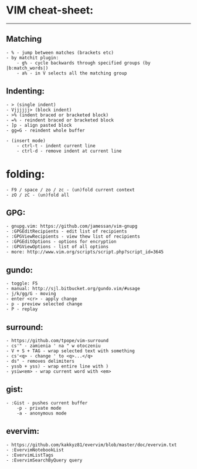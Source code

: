 # VIM cheat-sheet: #
***
## Matching
    - % - jump between matches (brackets etc)
    - by matchit plugin:
        - g% - cycle backwards through specified groups (by |b:match_words|)
        - a% - in V selects all the matching group
## Indenting: ##
    - > (single indent)
    - Vjjjjjj> (block indent)
    - >% (indent braced or bracketed block)
    - =% - reindent braced or bracketed block
    - ]p - align pasted block
    - gg=G - reindent whole buffer

    - (insert mode)
        - ctrl-t - indent current line
        - ctrl-d - remove indent at current line
# folding: #
    - F9 / space / zo / zc - (un)fold current context
    - zO / zC - (un)fold all
## GPG: ##
    - gnupg.vim: https://github.com/jamessan/vim-gnupg
    - :GPGEditRecipients - edit list of recipients
    - :GPGViewRecipients - view thew list of recipients
    - :GPGEditOptions - options for encryption
    - :GPGViewOptions - list of all options
    - more: http://www.vim.org/scripts/script.php?script_id=3645
## gundo: ##
    - toggle: F5
    - manual: http://sjl.bitbucket.org/gundo.vim/#usage
    - j/k/gg/G - moving
    - enter <cr> - apply change
    - p - preview selected change
    - P - replay
## surround: ##
    - https://github.com/tpope/vim-surround
    - cs'" - zamienia ' na " w otoczeniu
    - V + S + TAG - wrap selected text with something
    - cs'<q> - change ' to <q>...</q>
    - ds" - removes delimiters
    - yssb + yss) - wrap entire line with )
    - ysiw<em> - wrap current word with <em>
## gist: ##
    - :Gist - pushes current buffer
        -p - private mode
        -a - anonymous mode
## evervim: ##
    - https://github.com/kakkyz81/evervim/blob/master/doc/evervim.txt
    - :EvervimNotebookList
    - :EvervimListTags
    - :EvervimSearchByQuery query
